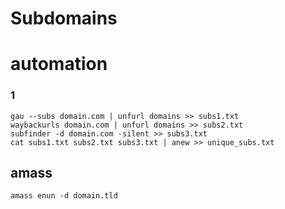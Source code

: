 # Subdomains

# automation

### 1

```
gau --subs domain.com | unfurl domains >> subs1.txt
waybackurls domain.com | unfurl domains >> subs2.txt
subfinder -d domain.com -silent >> subs3.txt
cat subs1.txt subs2.txt subs3.txt | anew >> unique_subs.txt

```

## amass

`amass enun -d domain.tld`